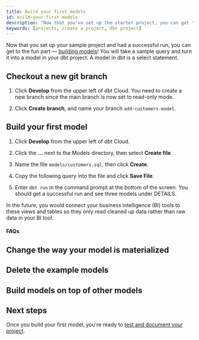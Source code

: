```yaml
---
title: Build your first models
id: build-your-first-models
description: "Now that you've set up the starter project, you can get to the fun part — building models!"
keywords: [projects, create a project, dbt project]
---
```


Now that you set up your sample project and had a successful run, you can get to the fun part — [building models](/docs/build/sql-models)! You will take a sample query and turn it into a model in your dbt project. A model in dbt is a select statement.

## Checkout a new git branch

1. Click **Develop** from the upper left of dbt Cloud. You need to create a new branch since the main branch is now set to read-only mode. 

2. Click **Create branch**, and name your branch `add-customers-model`.
  
    <Lightbox src="/img/create-branch-new-ide.png" title="Checkout a new branch" />


## Build your first model

1. Click **Develop** from the upper left of dbt Cloud.
2. Click the **...** next to the Models directory, then select **Create file**.  
3. Name the file `models/customers.sql`, then click **Create**.
4. Copy the following query into the file and click **Save File**.

    <Snippet src="tutorial-sql-query" />

5. Enter `dbt run` in the command prompt at the bottom of the screen. You should get a successful run and see three models under DETAILS.

In the future, you would connect your business intelligence (BI) tools to these views and tables so they only read cleaned up data rather than raw data in your BI tool.

#### FAQs

<FAQ src="Runs/checking-logs" />
<FAQ src="Project/which-schema" />
<FAQ src="Models/create-a-schema" />
<FAQ src="Models/run-downtime" />
<FAQ src="Troubleshooting/sql-errors" />

## Change the way your model is materialized

<Snippet src="tutorial-change-way-model-materialized" />

## Delete the example models

<Snippet src="tutorial-delete-example-models" />

## Build models on top of other models

<Snippet src="tutorial-build-models-atop-other-models" />

## Next steps

Once you build your first model, you're ready to [test and document your project](/docs/get-started/getting-started/building-your-first-project/test-and-document-your-project).

<Snippet src="tutorial-next-steps-1st-model" />
